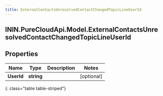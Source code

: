 ```yaml
---
title: ExternalContactsUnresolvedContactChangedTopicLineUserId
---
```

## ININ.PureCloudApi.Model.ExternalContactsUnresolvedContactChangedTopicLineUserId

## Properties

|Name | Type | Description | Notes|
|------------ | ------------- | ------------- | -------------|
| **UserId** | **string** |  | [optional] |
{: class="table table-striped"}


